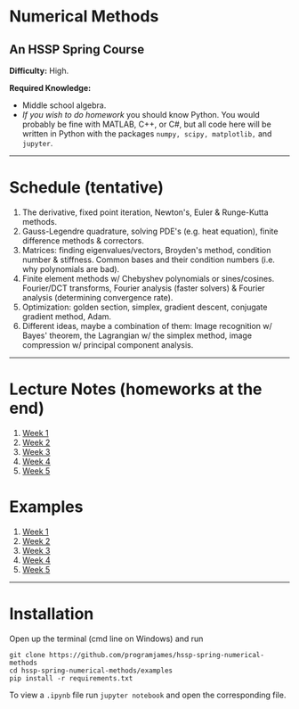# Numerical Methods
## An HSSP Spring Course

**Difficulty:** High.

**Required Knowledge:**
- Middle school algebra.
- *If you wish to do homework* you should know Python. You would probably be fine with MATLAB, C++, or C#, but all code here will be written in Python with the packages `numpy, scipy, matplotlib,` and `jupyter`.

-----

# Schedule (tentative)

1. The derivative, fixed point iteration, Newton's, Euler & Runge-Kutta methods.
2. Gauss-Legendre quadrature, solving PDE's (e.g. heat equation), finite difference methods & correctors.
3. Matrices: finding eigenvalues/vectors, Broyden's method, condition number & stiffness. Common bases and their condition numbers (i.e. why polynomials are bad).
4. Finite element methods w/ Chebyshev polynomials or sines/cosines. Fourier/DCT transforms, Fourier analysis (faster solvers) & Fourier analysis (determining convergence rate).
5. Optimization: golden section, simplex, gradient descent, conjugate gradient method, Adam.
6. Different ideas, maybe a combination of them: Image recognition w/ Bayes' theorem, the Lagrangian w/ the simplex method, image compression w/ principal component analysis.

-----

# Lecture Notes (homeworks at the end)

1. [Week 1](notes/lecture1.pdf)
2. [Week 2](notes/lecture2.pdf)
3. [Week 3](notes/lecture3.pdf)
4. [Week 4](notes/lecture4.pdf)
5. [Week 5](notes/lecture5.pdf)

# Examples

1. [Week 1](examples/lecture1.html)
2. [Week 2](examples/lecture2.html)
3. [Week 3](examples/lecture3.html)
4. [Week 4](examples/lecture4.html)
5. [Week 5](examples/lecture5.html)

-----

# Installation
Open up the terminal (cmd line on Windows) and run
```shell
git clone https://github.com/programjames/hssp-spring-numerical-methods
cd hssp-spring-numerical-methods/examples
pip install -r requirements.txt
```

To view a `.ipynb` file run `jupyter notebook` and open the corresponding file.
